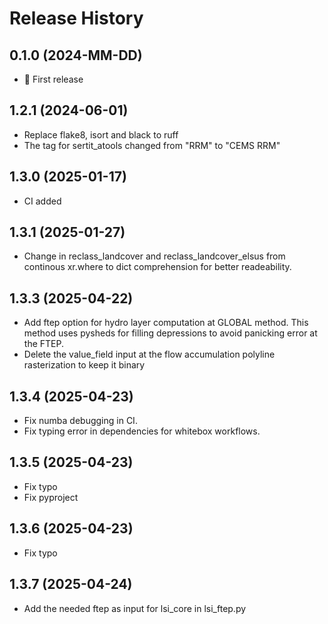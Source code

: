 # Release History

## 0.1.0 (2024-MM-DD)

- :rocket: First release

## 1.2.1 (2024-06-01)
- Replace flake8, isort and black to ruff
- The tag for sertit_atools changed from "RRM" to "CEMS RRM"

## 1.3.0 (2025-01-17)
- CI added

## 1.3.1 (2025-01-27)
- Change in reclass_landcover and reclass_landcover_elsus from continous xr.where to dict comprehension for better readeability.


## 1.3.3 (2025-04-22)
- Add ftep option for hydro layer computation at GLOBAL method. This method uses pysheds for filling depressions to avoid panicking error at the FTEP.
- Delete the value_field input at the flow accumulation polyline rasterization to keep it binary

## 1.3.4 (2025-04-23)
- Fix numba debugging in CI.
- Fix typing error in dependencies for whitebox workflows.

## 1.3.5 (2025-04-23)
- Fix typo
- Fix pyproject

## 1.3.6 (2025-04-23)
- Fix typo

## 1.3.7 (2025-04-24)
- Add the needed ftep as input for lsi_core in lsi_ftep.py
